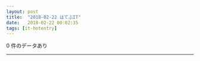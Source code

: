 ```yaml
---
layout: post
title:  "2018-02-22 はてぶIT"
date:   2018-02-22 00:02:35
tags: [it-hotentry]
---
```

0 件のデータあり

<hr>
